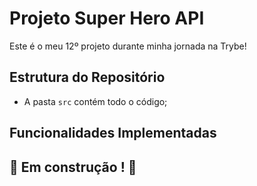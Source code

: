# Projeto Super Hero API

Este é o meu 12º projeto durante minha jornada na Trybe!

## Estrutura do Repositório

- A pasta `src` contém todo o código;

## Funcionalidades Implementadas

## :construction: Em construção ! :construction:
